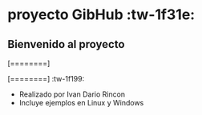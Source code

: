 # proyecto GibHub :tw-1f31e:

## Bienvenido al proyecto 

[========]

[========]
:tw-1f199:
* Realizado por Ivan Dario Rincon
* Incluye ejemplos en Linux y Windows
